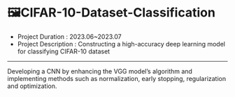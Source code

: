 # 🖼️CIFAR-10-Dataset-Classification
- Project Duration : 2023.06~2023.07
- Project Description : Constructing a high-accuracy deep learning model for classifying CIFAR-10 dataset
---
Developing a CNN by enhancing the VGG model’s algorithm and implementing methods such as normalization, early stopping, regularization and optimization.
